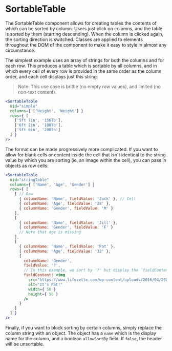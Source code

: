 # SortableTable

The SortableTable component allows for creating tables the contents of which can be sorted by column. Users just click on columns, and the table is sorted by them (starting descending). When the column is clicked again, the sorting direction is switched. Classes are applied to elements throughout the DOM of the component to make it easy to style in almost any circumstance.

The simplest example uses an array of strings for both the columns and for each row. This produces a table which is sortable by all columns, and in which every cell of every row is provided in the same order as the column order, and each cell displays just this string:

> Note: This use case is brittle (no empty row values), and limited (no non-text content).

```jsx
<SortableTable
  uid="simple"
  columns={ ['Height', 'Weight'] }
  rows={ [
    ['5ft 7in', '156lb'],
    ['6ft 2in', '180lb'],
    ['5ft 0in', '200lb']
  ] }
/>
```

The format can be made progressively more complicated. If you want to allow for blank cells or content inside the cell that isn't identical to the string value by which you are sorting (ie, an image within the cell), you can pass in objects as row cells:

```jsx
<SortableTable
  uid="stringTable"
  columns={ ['Name', 'Age', 'Gender'] }
  rows={ [
    [ // Row
      { columnName: 'Name', fieldValue: 'Jack' }, // Cell
      { columnName: 'Age', fieldValue: '28' },
      { columnName: 'Gender', fieldValue: 'M' }
    ],
    [
      { columnName: 'Name', fieldValue: 'Jill' },
      { columnName: 'Gender', fieldValue: 'F' }
      // Note that age is missing
    ],
    [
      { columnName: 'Name', fieldValue: 'Pat' },
      { columnName: 'Age', fieldValue: '32' },
      {
        columnName: 'Gender',
        fieldValue: '?',
        // In this example, we sort by '?' but display the `fieldContent` below
        fieldContent: <img
          src="https://www.lifezette.com/wp-content/uploads/2016/04/298216_full.jpg"
          alt="It's Pat!"
          width={ 50 }
          height={ 50 }
        />
      }
    ]
  ] }
/>
```

Finally, if you want to block sorting by certain columns, simply replace the column string with an object. The object has a `name` which is the display name for the column, and a boolean `allowSortBy` field. If `false`, the header will be unsortable.

